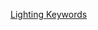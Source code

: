[Lighting Keywords](https://www.reddit.com/r/StableDiffusion/comments/1cjwi04/made_this_lighting_guide_for_myself_thought_id/)

